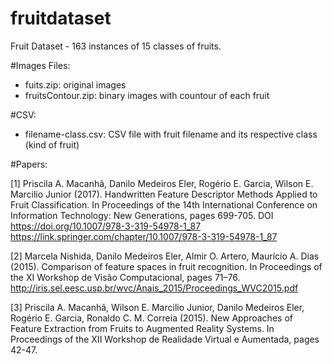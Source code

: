 # fruitdataset
Fruit Dataset - 163 instances of 15 classes of fruits.

#Images Files:
 - fuits.zip: original images
 - fruitsContour.zip: binary images with countour of each fruit
 
#CSV:
 - filename-class.csv: CSV file with fruit filename and its respective class (kind of fruit)

#Papers:

[1] Priscila A. Macanhã, Danilo Medeiros Eler, Rogério E. Garcia, Wilson E. Marcilio Junior (2017).
Handwritten Feature Descriptor Methods Applied to Fruit Classification.
In Proceedings of the 14th International Conference on Information Technology: New Generations, pages 699-705.
DOI https://doi.org/10.1007/978-3-319-54978-1_87
https://link.springer.com/chapter/10.1007/978-3-319-54978-1_87

[2] Marcela Nishida, Danilo Medeiros Eler, Almir O. Artero, Maurício A. Dias (2015).
Comparison of feature spaces in fruit recognition.
In Proceedings of the XI Workshop de Visão Computacional, pages 71–76.
http://iris.sel.eesc.usp.br/wvc/Anais_2015/Proceedings_WVC2015.pdf

[3] Priscila A. Macanhã, Wilson E. Marcilio Junior, Danilo Medeiros Eler, Rogério E. Garcia, Ronaldo C. M. Correia (2015).
New Approaches of Feature Extraction from Fruits to Augmented Reality Systems.
In Proceedings of the XII Workshop de Realidade Virtual e Aumentada, pages 42-47.
